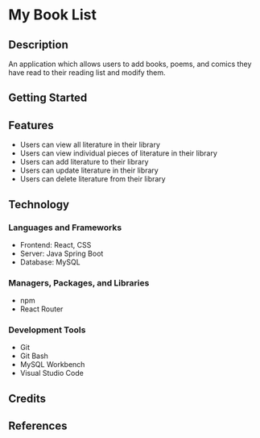 # My Book List

## Description

An application which allows users to add books, poems, and comics they have read
to their reading list and modify them.

## Getting Started

## Features

- Users can view all literature in their library
- Users can view individual pieces of literature in their library
- Users can add literature to their library
- Users can update literature in their library
- Users can delete literature from their library

## Technology

### Languages and Frameworks

- Frontend: React, CSS
- Server: Java Spring Boot
- Database: MySQL

### Managers, Packages, and Libraries

- npm
- React Router

### Development Tools

- Git
- Git Bash
- MySQL Workbench
- Visual Studio Code

## Credits

## References
